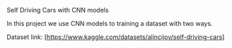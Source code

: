 Self Driving Cars with CNN models

In this project we use CNN models to training a dataset with two ways.

Dataset link:
[https://www.kaggle.com/datasets/alincijov/self-driving-cars]
